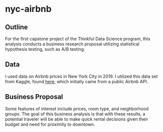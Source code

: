 # nyc-airbnb

## Outline
For the first capstone project of the Thinkful Data Science program, this analysis conducts a business research proposal utilizing statistical hypothesis testing, such as A/B testing. 

## Data
I used data on Airbnb prices in New York City in 2019. I utilized this data set from Kaggle, found [here](www.kaggle.com/dgomonov/new-york-city-airbnb-open-data), which initially came from a public Airbnb API.

## Business Proposal
Some features of interest include prices, room type, and neighborhood groups. The goal of this business analysis is that with these results, a potential traveler will be able to make quick rental decisions given their budget and need for proximity to downtown. 
